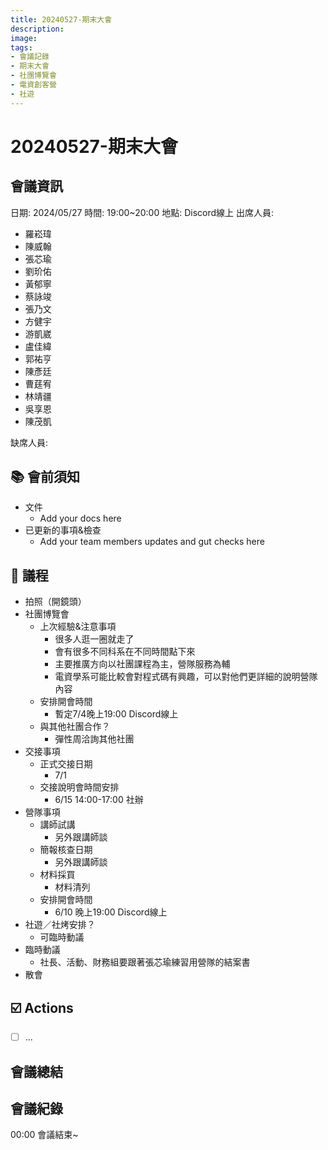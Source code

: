 ```yaml
---
title: 20240527-期末大會
description:
image:
tags:
- 會議記錄
- 期末大會
- 社團博覽會
- 電資創客營
- 社遊
---
```

# 20240527-期末大會
## 會議資訊
日期: 2024/05/27
時間: 19:00~20:00
地點: Discord線上
出席人員:
- 羅崧瑋
- 陳威翰
- 張芯瑜
- 劉玠佑
- 黃郁寧
- 蔡詠竣
- 張乃文
- 方健宇
- 游凱崴
- 盧佳緯
- 郭祐亨
- 陳彥廷
- 曹莛宥
- 林靖疆
- 吳享恩
- 陳茂凱

缺席人員:

## 📚 會前須知
- 文件
    - Add your docs here 
- 已更新的事項&檢查
    - Add your team members updates and gut checks here

## 📣 議程
- 拍照（開鏡頭）
- 社團博覽會
    - 上次經驗&注意事項
        - 很多人逛一圈就走了
        - 會有很多不同科系在不同時間點下來
        - 主要推廣方向以社團課程為主，營隊服務為輔
        - 電資學系可能比較會對程式碼有興趣，可以對他們更詳細的說明營隊內容
    - 安排開會時間
        - 暫定7/4晚上19:00 Discord線上
    - 與其他社團合作？
        - 彈性周洽詢其他社團
- 交接事項
    - 正式交接日期
        - 7/1
    - 交接說明會時間安排
        - 6/15 14:00-17:00 社辦
- 營隊事項
    - 講師試講
        - 另外跟講師談
    - 簡報核查日期
        - 另外跟講師談
    - 材料採買
        - 材料清列
    - 安排開會時間
        - 6/10 晚上19:00 Discord線上
- 社遊／社烤安排？
    - 可臨時動議 
- 臨時動議
    - 社長、活動、財務組要跟著張芯瑜練習用營隊的結案書
- 散會

## ☑️ Actions
- [ ] ... 

## 會議總結


## 會議紀錄


00:00 會議結束~